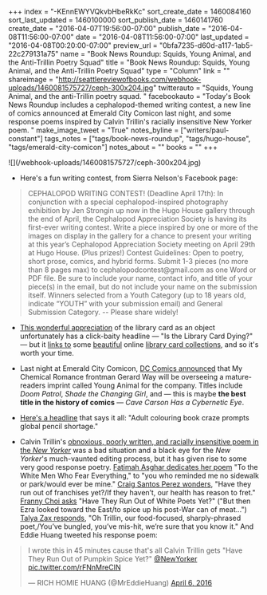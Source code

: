 +++
index = "-KEnnEWYVQkvbHbeRkKc"
sort_create_date = 1460084160
sort_last_updated = 1460100000
sort_publish_date = 1460141760
create_date = "2016-04-07T19:56:00-07:00"
publish_date = "2016-04-08T11:56:00-07:00"
date = "2016-04-08T11:56:00-07:00"
last_updated = "2016-04-08T00:20:00-07:00"
preview_url = "0bfa7235-d60d-a117-1ab5-22c279131a75"
name = "Book News Roundup: Squids, Young Animal, and the Anti-Trillin Poetry Squad"
title = "Book News Roundup: Squids, Young Animal, and the Anti-Trillin Poetry Squad"
type = "Column"
link = ""
shareimage = "http://seattlereviewofbooks.com/webhook-uploads/1460081575727/ceph-300x204.jpg"
twitterauto = "Squids, Young Animal, and the anti-Trillin poetry squad. "
facebookauto = "Today's Book News Roundup includes a cephalopod-themed writing contest, a new line of comics announced at Emerald City Comicon last night, and some response poems inspired by Calvin Trillin's racially insensitive New Yorker poem. "
make_image_tweet = "True"
notes_byline = ["writers/paul-constant"]
tags_notes = ["tags/book-news-roundup", "tags/hugo-house", "tags/emerald-city-comicon"]
notes_about = ""
books = ""
+++
<p class="image">![](/webhook-uploads/1460081575727/ceph-300x204.jpg)</p>

* Here's a fun writing contest, from Sierra Nelson's Facebook page:

<blockquote>CEPHALOPOD WRITING CONTEST! (Deadline April 17th): In conjunction with a special cephalopod-inspired photography exhibition by Jen Strongin up now in the Hugo House gallery through the end of April, the Cephalopod Appreciation Society is having its first-ever writing contest. Write a piece inspired by one or more of the images on display in the gallery for a chance to present your writing at this year’s Cephalopod Appreciation Society meeting on April 29th at Hugo House. (Plus prizes!) 
Contest Guidelines: Open to poetry, short prose, comics, and hybrid forms. Submit 1-3 pieces (no more than 8 pages max) to cephalopodcontest@gmail.com as one Word or PDF file. Be sure to include your name, contact info, and title of your piece(s) in the email, but do not include your name on the submission itself. Winners selected from a Youth Category (up to 18 years old, indicate “YOUTH” with your submission email) and General Submission Category. -- Please share widely!</blockquote>

* [This wonderful appreciation](http://www.theatlantic.com/technology/archive/2016/04/library-card/477162/) of the library card as an object unfortunately has a click-baity headline — "Is the Library Card Dying?" — but it [links to](http://www.travelinlibrarian.info/libcards/) some [beautiful](http://www.libraryhistorybuff.org/library-cards-vintage.htm) online [library card collections](http://librarycards.tripod.com/), and so it's worth your time.

* Last night at Emerald City Comicon, [DC Comics announced](http://www.bleedingcool.com/2016/04/07/toldja-gerard-ways-imprint-at-dc-comics-young-animal-and-it-will-stay-in-continuity-with-dc-rebirth/) that My Chemical Romance frontman Gerard Way will be overseeing a mature-readers imprint called Young Animal for the company. Titles include *Doom Patrol*, *Shade the Changing Girl*, and — this is maybe **the best title in the history of comics** — *Cave Carson Has a Cybernetic Eye*. 

* [Here's a headline](http://www.independent.co.uk/arts-entertainment/books/news/adult-colouring-book-craze-prompts-global-pencil-shortage-a6944401.html) that says it all: "Adult colouring book craze prompts global pencil shortage."

* Calvin Trillin's [obnoxious, poorly written, and racially insensitive poem in the *New Yorker*](http://www.grubstreet.com/2016/04/calvin-trillin-chinese-food-new-yorker-poem.html) was a bad situation and a black eye for the *New Yorker*'s much-vaunted editing process, but it has given rise to some very good response poetry. [Fatimah Asghar dedicates her poem](http://fatimahasghar.com/2016/04/07/to-the-white-men-who-fear-everything/) "To the White Men Who Fear Everything," to "you who reminded me no sidewalk or park/would ever be mine." [Craig Santos Perez wonders](https://www.facebook.com/notes/craig-santos-perez/have-they-run-out-of-franchises-yet-response-poem-to-calvin-trillin/10156824574155327), "Have they run out of franchises yet?/If they haven’t, our health has reason to fret." [Franny Choi asks](http://frannychoi.com/2016/04/06/have-they-run-out-of-white-poets-yet/) "Have They Run Out of White Poets Yet?" ("But then Ezra looked toward the East/to spice up his post-War can of meat...") [Talya Zax responds](ttp://forward.com/the-assimilator/338062/calvin-trillins-offensive-new-yorker-poem-a-response-in-verse/#ixzz45CP9fmMG), "Oh Trillin, our food-focused, sharply-phrased poet,/You’ve bungled, you’ve mis-hit, we’re sure that you know it." And Eddie Huang tweeted his response poem:

<blockquote class="twitter-tweet" data-lang="en"><p lang="en" dir="ltr">I wrote this in 45 minutes cause that&#39;s all Calvin Trillin gets &quot;Have They Run Out of Pumpkin Spice Yet?&quot; <a href="https://twitter.com/NewYorker">@NewYorker</a> <a href="https://t.co/rFNnMreCIN">pic.twitter.com/rFNnMreCIN</a></p>&mdash; RICH HOMIE HUANG (@MrEddieHuang) <a href="https://twitter.com/MrEddieHuang/status/717822291405438977">April 6, 2016</a></blockquote>
<script async src="//platform.twitter.com/widgets.js" charset="utf-8"></script>